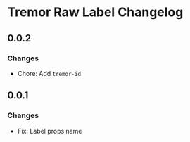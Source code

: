 # Tremor Raw Label Changelog

## 0.0.2

### Changes

- Chore: Add `tremor-id`

## 0.0.1

### Changes

- Fix: Label props name
